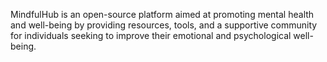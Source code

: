 MindfulHub is an open-source platform aimed at promoting mental health and well-being by providing resources, tools, and a supportive community for individuals seeking to improve their emotional and psychological well-being.